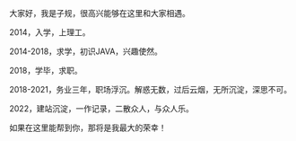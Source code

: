 大家好，我是子规，很高兴能够在这里和大家相遇。

2014，入学，上理工。

2014-2018，求学，初识JAVA，兴趣使然。

2018，学毕，求职。

2018-2021，务业三年，职场浮沉。解惑无数，过后云烟，无所沉淀，深思不可。

2022，建站沉淀，一作记录，二散众人，与众人乐。

如果在这里能帮到你，那将是我最大的荣幸！

